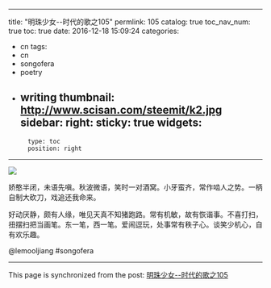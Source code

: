 
---
title: "明珠少女--时代的歌之105"
permlink: 105
catalog: true
toc_nav_num: true
toc: true
date: 2016-12-18 15:09:24
categories:
- cn
tags:
- cn
- songofera
- poetry
- writing
thumbnail: http://www.scisan.com/steemit/k2.jpg
sidebar:
    right:
        sticky: true
widgets:
    -
        type: toc
        position: right
---


![](http://www.scisan.com/steemit/k2.jpg)

  娇憨半闭，未语先嗔。秋波微语，笑时一对酒窝。小牙蛮齐，常作啮人之势。一柄自制大砍刀，戏追还我命来。

  好动厌静，颇有人缘，唯见天真不知猪跑路。常有机敏，故有恢谐事。不喜打扫，扭摆扫把当画笔。东一笔，西一笔。爱闹逗玩，处事常有秩子心。谈笑少机心，自有欢乐趣。

 @lemooljiang       #songofera

- - -

This page is synchronized from the post: [明珠少女--时代的歌之105](https://steemit.com/@lemooljiang/105)
